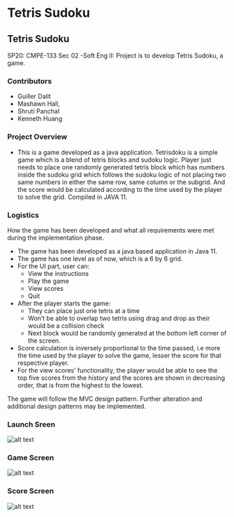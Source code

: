 # Tetris Sudoku

Tetris Sudoku
-------------------------

SP20: CMPE-133 Sec 02 -Soft Eng II: Project is to develop Tetris Sudoku, a game.

### Contributors
* Guiller Dalit
* Mashawn Hall, 
* Shruti Panchal
* Kenneth Huang

### Project Overview
* This is a game developed as a java application. Tetrisdoku is a simple game which is a blend of tetris blocks and sudoku logic. Player just needs to place one randomly generated tetris block which has numbers inside the sudoku grid which follows the sudoku logic of not placing two same numbers in either the same row, same column or the subgrid. And the score would be calculated according to the time used by the player to solve the grid.
Compiled in JAVA 11.

### Logistics
How the game has been developed and what all requirements were met during the implementation phase.
* The game has been developed as a java based application in Java 11. 
* The game has one level as of now, which is a 6 by 6 grid.
* For the UI part, user can:
  * View the instructions
  * Play the game
  * View scores
  * Quit
* After the player starts the game:
  * They can place just one tetris at a time
  * Won’t be able to overlap two tetris using drag and drop as their would be a collision check
  * Next block would be randomly generated at the bottom left corner of the screen.
* Score calculation is inversely proportional to the time passed, i.e more the time used by the player to solve the game, lesser the score for that respective player.
* For the view scores’ functionality, the player would be able to see the top five scores from the history and the scores are shown in decreasing order, that is from the highest to the lowest.

The game will follow the MVC design pattern. Further alteration and additional design patterns may be implemented. 

### Launch Sreen
![alt text](https://github.com/guiller-d/tetris-sudoku/blob/master/screenshots/st_image.png)

### Game Screen
![alt text](https://github.com/guiller-d/tetris-sudoku/blob/master/screenshots/st_image1.png)

### Score Screen
![alt text](https://github.com/guiller-d/tetris-sudoku/blob/master/screenshots/st_image1.png)


